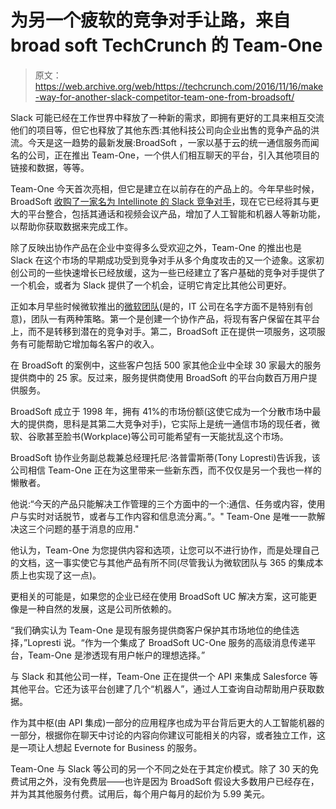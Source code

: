 # 为另一个疲软的竞争对手让路，来自 broad soft TechCrunch 的 Team-One

> 原文：<https://web.archive.org/web/https://techcrunch.com/2016/11/16/make-way-for-another-slack-competitor-team-one-from-broadsoft/>

Slack 可能已经在工作世界中释放了一种新的需求，即拥有更好的工具来相互交流他们的项目等，但它也释放了其他东西:其他科技公司向企业出售的竞争产品的洪流。今天是这一趋势的最新发展:BroadSoft ，一家以基于云的统一通信服务而闻名的公司，正在推出 Team-One，一个供人们相互聊天的平台，引入其他项目的链接和数据，等等。

Team-One 今天首次亮相，但它是建立在以前存在的产品上的。今年早些时候，BroadSoft [收购了一家名为 Intellinote 的 Slack 竞争对手](https://web.archive.org/web/20221209004428/http://finance.yahoo.com/news/broadsoft-announces-acquisition-intellinote-060000653.html)，现在它已经将其与更大的平台整合，包括其通话和视频会议产品，增加了人工智能和机器人等新功能，以帮助你获取数据来完成工作。

除了反映出协作产品在企业中变得多么受欢迎之外，Team-One 的推出也是 Slack 在这个市场的早期成功受到竞争对手从多个角度攻击的又一个迹象。这家初创公司的一些快速增长已经放缓，这为一些已经建立了客户基础的竞争对手提供了一个机会，或者为 Slack 提供了一个机会，证明它肯定比其他公司更好。

正如本月早些时候微软推出的[微软团队](https://web.archive.org/web/20221209004428/https://beta.techcrunch.com/2016/11/02/microsoft-teams-its-new-slack-rival-is-launching-today-as-part-of-office-365/)(是的，IT 公司在名字方面不是特别有创意)，团队一有两种策略。第一个是创建一个协作产品，将现有客户保留在其平台上，而不是转移到潜在的竞争对手。第二，BroadSoft 正在提供一项服务，这项服务有可能帮助它增加每名客户的收入。

在 BroadSoft 的案例中，这些客户包括 500 家其他企业中全球 30 家最大的服务提供商中的 25 家。反过来，服务提供商使用 BroadSoft 的平台向数百万用户提供服务。

BroadSoft 成立于 1998 年，拥有 41%的市场份额(这使它成为一个分散市场中最大的提供商，思科是其第二大竞争对手)，它实际上是统一通信市场的现任者，微软、谷歌甚至脸书(Workplace)等公司可能希望有一天能扰乱这个市场。

BroadSoft 协作业务副总裁兼总经理托尼·洛普雷斯蒂(Tony Lopresti)告诉我，该公司相信 Team-One 正在为这里带来一些新东西，而不仅仅是另一个我也一样的懒散者。

他说:“今天的产品只能解决工作管理的三个方面中的一个:通信、任务或内容，使用户与实时对话脱节，或者与工作内容和信息流分离。”。" Team-One 是唯一一款解决这三个问题的基于消息的应用."

他认为，Team-One 为您提供内容和选项，让您可以不进行协作，而是处理自己的文档，这一事实使它与其他产品有所不同(尽管我认为微软团队与 365 的集成本质上也实现了这一点)。

更相关的可能是，如果您的企业已经在使用 BroadSoft UC 解决方案，这可能更像是一种自然的发展，这是公司所依赖的。

“我们确实认为 Team-One 是现有服务提供商客户保护其市场地位的绝佳选择，”Lopresti 说。“作为一个集成了 BroadSoft UC-One 服务的高级消息传递平台，Team-One 是渗透现有用户帐户的理想选择。”

与 Slack 和其他公司一样，Team-One 正在提供一个 API 来集成 Salesforce 等其他平台。它还为该平台创建了几个“机器人”，通过人工查询自动帮助用户获取数据。

作为其中枢(由 API 集成)一部分的应用程序也成为平台背后更大的人工智能机器的一部分，根据你在聊天中讨论的内容向你建议可能相关的内容，或者独立工作，这是一项让人想起 Evernote for Business 的服务。

Team-One 与 Slack 等公司的另一个不同之处在于其定价模式。除了 30 天的免费试用之外，没有免费层——也许是因为 BroadSoft 假设大多数用户已经存在，并为其其他服务付费。试用后，每个用户每月的起价为 5.99 美元。